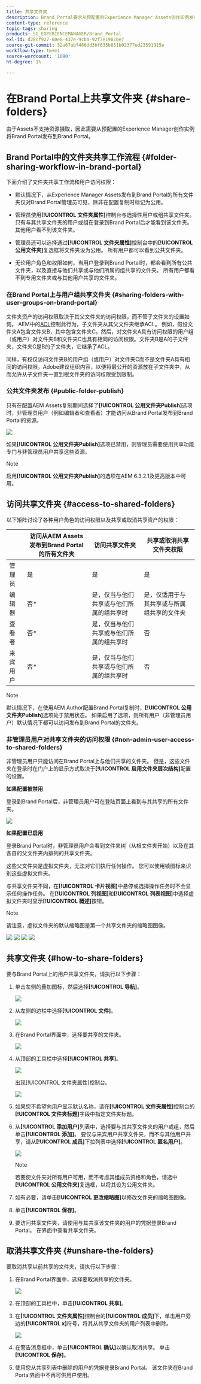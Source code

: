 ```yaml
---
title: 共享文件夹
description: Brand Portal要求从预配置的Experience Manager Assets创作实例发布资源。 只有在使用Experience Manager设置复制期间进行了配置时，非管理员用户才能访问已发布的资源，并且资源必须与其共享。
content-type: reference
topic-tags: sharing
products: SG_EXPERIENCEMANAGER/Brand_Portal
exl-id: d28cf927-60e8-437e-9cba-92f7e19020e7
source-git-commit: 32a67abf466dd3bf635b851b02377ed23591915e
workflow-type: tm+mt
source-wordcount: '1090'
ht-degree: 1%

---
```


# 在Brand Portal上共享文件夹 {#share-folders}

由于Assets不支持资源摄取，因此需要从预配置的Experience Manager创作实例将Brand Portal发布到Brand Portal。

## Brand Portal中的文件夹共享工作流程 {#folder-sharing-workflow-in-brand-portal}

下面介绍了文件夹共享工作流和用户访问权限：

* 默认情况下，从Experience Manager Assets发布到Brand Portal的所有文件夹仅对Brand Portal管理员可见，除非在配置复制时标记为公用。
* 管理员使用&#x200B;**[!UICONTROL 文件夹属性]**&#x200B;控制台与选择性用户或组共享文件夹。 只有与其共享文件夹的用户或组在登录到Brand Portal后才能看到该文件夹。 其他用户看不到该文件夹。
* 管理员还可以选择通过&#x200B;**[!UICONTROL 文件夹属性]**&#x200B;控制台中的&#x200B;**[!UICONTROL 公用文件夹]**&#x200B;复选框将文件夹设为公用。 所有用户都可以看到公共文件夹。

* 无论用户角色和权限如何，当用户登录到Brand Portal时，都会看到所有公共文件夹，以及直接与他们共享或与他们所属的组共享的文件夹。 所有用户都看不到专用文件夹或与其他用户共享的文件夹。

### 在Brand Portal上与用户组共享文件夹 {#sharing-folders-with-user-groups-on-brand-portal}

文件夹资产的访问权限取决于其父文件夹的访问权限，而不管子文件夹的设置如何。 AEM中的[ACL](https://experienceleague.adobe.com/en/docs/experience-manager-65/content/security/security)控制此行为，子文件夹从其父文件夹继承ACL。 例如，假设文件夹A包含文件夹B，其中包含文件夹C。然后，对文件夹A具有访问权限的用户组（或用户）对文件夹B和文件夹C也具有相同的访问权限。文件夹B是A的子文件夹，文件夹C是B的子文件夹，它继承了ACL。

同样，有权仅访问文件夹B的用户组（或用户）对文件夹C而不是文件夹A具有相同的访问权限。Adobe建议组织内容，以便将最公开的资源放在子文件夹中，从而允许从子文件夹一直到根文件夹的访问权限受到限制。

### 公共文件夹发布 {#public-folder-publish}

只有在配置AEM Assets复制期间选择了&#x200B;**[!UICONTROL 公用文件夹Publish]**&#x200B;选项时，非管理员用户（例如编辑者和查看者）才能访问从Brand Portal发布到Brand Portal的资源。

![](assets/assetbpreplication.png)

如果&#x200B;**[!UICONTROL 公用文件夹Publish]**&#x200B;选项已禁用，则管理员需要使用共享功能专门与非管理员用户共享这些资源。

>[!NOTE]
>
>启用&#x200B;**[!UICONTROL 公用文件夹Publish]**&#x200B;的选项在AEM 6.3.2.1及更高版本中可用。

## 访问共享文件夹 {#access-to-shared-folders}

以下矩阵讨论了各种用户角色的访问权限以及共享或取消共享资产的权限：

|               | 访问从AEM Assets发布到Brand Portal的所有文件夹 | 访问共享文件夹 | 共享或取消共享文件夹权限 |
|---------------|-----------|-----------|------------|
| 管理员 | 是 | 是 | 是 |
| 编辑器 | 否* | 是，仅当与他们共享或与他们所属的组共享时 | 是，仅适用于与其共享或与所属组共享的文件夹 |
| 查看者 | 否* | 是，仅当与他们共享或与他们所属的组共享时 | 否 |
| 来宾用户 | 否* | 是，仅当与他们共享或与他们所属的组共享时 | 否 |

>[!NOTE]
>
>默认情况下，在使用AEM Author配置Brand Portal复制时，**[!UICONTROL 公用文件夹Publish]**&#x200B;选项处于禁用状态。 如果启用了选项，则所有用户（非管理员用户）默认情况下都可以访问发布到Brand Portal的文件夹。

### 非管理员用户对共享文件夹的访问权限 {#non-admin-user-access-to-shared-folders}

非管理员用户只能访问在Brand Portal上与他们共享的文件夹。 但是，这些文件夹在登录时在门户上的显示方式取决于&#x200B;**[!UICONTROL 启用文件夹层次结构]**&#x200B;配置的设置。

**如果配置被禁用**

登录到Brand Portal后，非管理员用户可在登陆页面上看到与其共享的所有文件夹。

![](assets/disabled-folder-hierarchy1-1.png)

**如果配置已启用**

登录Brand Portal时，非管理员用户会看到文件夹树（从根文件夹开始）以及在其各自的父文件夹内排列的共享文件夹。

这些父文件夹是虚拟文件夹，无法对它们执行任何操作。 您可以使用锁图标来识别这些虚拟文件夹。

与共享文件夹不同，在&#x200B;**[!UICONTROL 卡片视图]**&#x200B;中悬停或选择操作任务时不会显示任何操作任务。 在&#x200B;**[!UICONTROL 列视图]**&#x200B;和&#x200B;**[!UICONTROL 列表视图]**&#x200B;中选择虚拟文件夹时显示&#x200B;**[!UICONTROL 概述]**&#x200B;按钮。

>[!NOTE]
>
>请注意，虚拟文件夹的默认缩略图是第一个共享文件夹的缩略图图像。

![](assets/enabled-hierarchy1-1.png) ![](assets/hierarchy1-nonadmin-1.png) ![](assets/hierarchy-nonadmin-1.png) ![](assets/hierarchy2-nonadmin-1.png)

## 共享文件夹 {#how-to-share-folders}

要与Brand Portal上的用户共享文件夹，请执行以下步骤：

1. 单击左侧的叠加图标，然后选择&#x200B;**[!UICONTROL 导航]**。

   ![](assets/selectorrail.png)

1. 从左侧的边栏中选择&#x200B;**[!UICONTROL 文件]**。

   ![](assets/access_files.png)

1. 在Brand Portal界面中，选择要共享的文件夹。

   ![](assets/share-folders.png)

1. 从顶部的工具栏中选择&#x200B;**[!UICONTROL 共享]**。

   ![](assets/share_icon.png)

   出现[!UICONTROL 文件夹属性]控制台。

   ![](assets/folder_properties.png)

1. 如果您不希望向用户显示默认名称，请在&#x200B;**[!UICONTROL 文件夹属性]**&#x200B;控制台的&#x200B;**[!UICONTROL 文件夹标题]**&#x200B;字段中指定文件夹标题。
1. 从&#x200B;**[!UICONTROL 添加用户]**&#x200B;列表中，选择要与其共享文件夹的用户或组，然后单击&#x200B;**[!UICONTROL 添加]**。
要仅与来宾用户共享文件夹，而不与其他用户共享，请从&#x200B;**[!UICONTROL 成员]**&#x200B;下拉列表中选择&#x200B;**[!UICONTROL 匿名用户]**。

   ![](assets/only-anonymous.png)

   >[!NOTE]
   >
   >若要使文件夹对所有用户可用，而不考虑其组成员资格和角色，请选中&#x200B;**[!UICONTROL 公用文件夹]**&#x200B;复选框，以将其设为公用文件夹。

1. 如有必要，请单击&#x200B;**[!UICONTROL 更改缩略图]**&#x200B;以修改文件夹的缩略图图像。
1. 单击&#x200B;**[!UICONTROL 保存]**。

1. 要访问共享文件夹，请使用与其共享该文件夹的用户的凭据登录Brand Portal。 在界面中查看共享文件夹。

## 取消共享文件夹 {#unshare-the-folders}

要取消共享以前共享的文件夹，请执行以下步骤：

1. 在Brand Portal界面中，选择要取消共享的文件夹。

   ![](assets/share-folders-1.png)

1. 在顶部的工具栏中，单击&#x200B;**[!UICONTROL 共享]**。
1. 在&#x200B;**[!UICONTROL 文件夹属性]**&#x200B;控制台的&#x200B;**[!UICONTROL 成员]**&#x200B;下，单击用户旁边的&#x200B;**[!UICONTROL x]**&#x200B;符号，将其从共享文件夹的用户列表中删除。

   ![](assets/folder_propertiesunshare.png)

1. 在警告消息框中，单击&#x200B;**[!UICONTROL 确认]**&#x200B;以确认取消共享。
单击&#x200B;**[!UICONTROL 保存]**。

1. 使用您从共享列表中删除的用户的凭据登录Brand Portal。 该文件夹在Brand Portal界面中不再可供用户使用。
